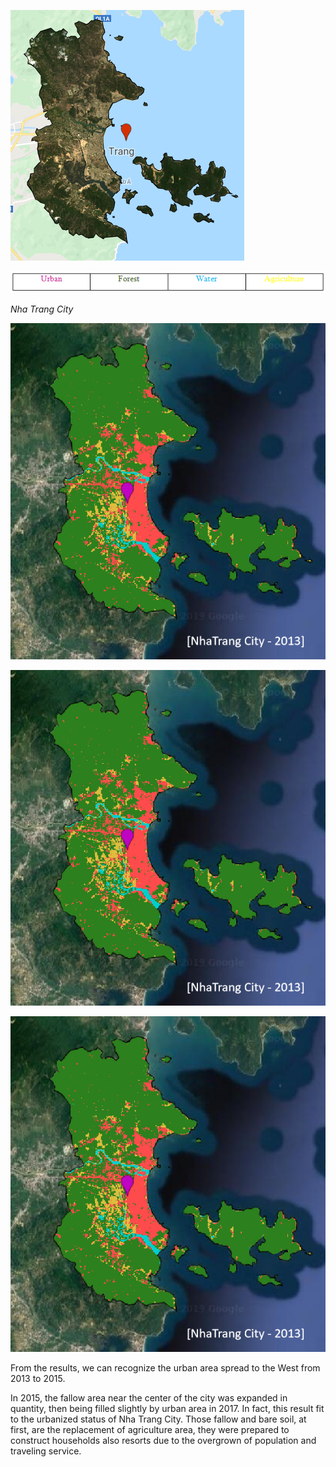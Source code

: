 ![NT](https://github.com/ToTheHien/Landsat-8-Image-Supervised-Classification/blob/main/images/NT.PNG)

![7](https://github.com/ToTheHien/Landsat-8-Image-Supervised-Classification/blob/main/images/7.PNG)

*Nha Trang City*

![2013](https://github.com/ToTheHien/Landsat-8-Image-Supervised-Classification/blob/main/images/2013.PNG)

![2013](https://github.com/ToTheHien/Landsat-8-Image-Supervised-Classification/blob/main/images/2013.PNG)

![2013](https://github.com/ToTheHien/Landsat-8-Image-Supervised-Classification/blob/main/images/2013.PNG)

From the results, we can recognize the urban area spread to the West from 2013 to 2015.

In 2015,  the fallow area near the center of the city was expanded in quantity, then being filled slightly by urban area in 2017. In fact, this result fit to the urbanized status of Nha Trang City. Those fallow and bare soil, at first, are the replacement of agriculture area, they were prepared to construct households also resorts due to the overgrown of population and traveling service.
